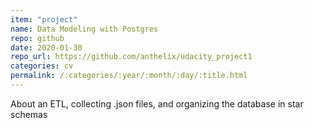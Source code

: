 ```yaml
---
item: "project"
name: Data Modeling with Postgres
repo: github
date: 2020-01-30
repo_url: https://github.com/anthelix/udacity_project1
categories: cv
permalink: /:categories/:year/:month/:day/:title.html
---
```


About an ETL, collecting .json files, and organizing the database in star schemas

